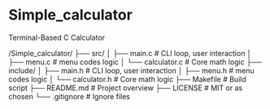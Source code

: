 # Simple_calculator

Terminal-Based C Calculator

/Simple_calculator/
├── src/
│ ├── main.c # CLI loop, user interaction
│ ├── menu.c # menu codes logic
│ └── calculator.c # Core math logic
├── include/
│ ├── main.h # CLI loop, user interaction
│ ├── menu.h # menu codes logic
│ └── calculator.h # Core math logic
├── Makefile # Build script
├── README.md # Project overview
├── LICENSE # MIT or as chosen
└── .gitignore # Ignore files